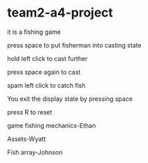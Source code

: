 # team2-a4-project
it is a fishing game 

press space to put fisherman into casting state

hold left click to cast further 

press space again to cast

spam left click to catch fish

You exit the display state by pressing space

press R to reset

game fishing mechanics-Ethan

Assets-Wyatt

Fish array-Johnson
